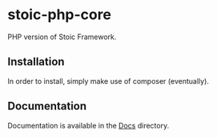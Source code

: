 # stoic-php-core
PHP version of Stoic Framework.

## Installation
In order to install, simply make use of composer (eventually).

## Documentation
Documentation is available in the [Docs](Docs/index.md) directory.
